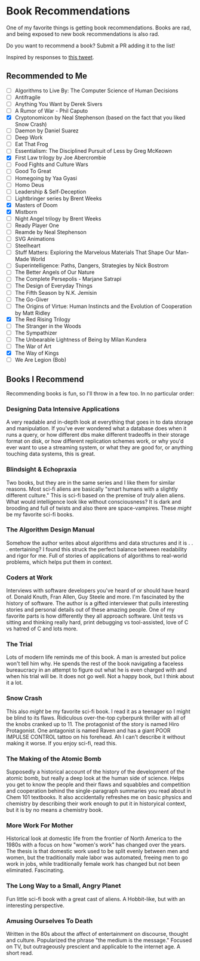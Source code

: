 # Book Recommendations

One of my favorite things is getting book recommendations. Books are rad, and being exposed to new book recommendations is also rad.

Do you want to recommend a book? Submit a PR adding it to the list!

Inspired by responses to [this tweet](https://twitter.com/jergason/status/847293141505814528).

## Recommended to Me

* [ ] Algorithms to Live By: The Computer Science of Human Decisions
* [ ] Antifragile
* [ ] Anything You Want by Derek Sivers
* [ ] A Rumor of War - Phil Caputo
* [x] Cryptonomicon by Neal Stephenson (based on the fact that you liked Snow Crash)
* [ ] Daemon by Daniel Suarez
* [ ] Deep Work
* [ ] Eat That Frog
* [ ] Essentialism: The Disciplined Pursuit of Less by Greg McKeown
* [x] First Law trilogy by Joe Abercrombie
* [ ] Food Fights and Culture Wars
* [ ] Good To Great
* [ ] Homegoing by Yaa Gyasi
* [ ] Homo Deus
* [ ] Leadership & Self-Deception
* [ ] Lightbringer series by Brent Weeks
* [x] Masters of Doom
* [x] Mistborn
* [ ] Night Angel trilogy by Brent Weeks
* [ ] Ready Player One
* [ ] Reamde by Neal Stephenson
* [ ] SVG Animations
* [ ] Steelheart
* [ ] Stuff Matters: Exploring the Marvelous Materials That Shape Our Man-Made World
* [ ] Superintelligence: Paths, Dangers, Strategies by Nick Bostrom
* [ ] The Better Angels of Our Nature
* [ ] The Complete Persepolis - Marjane Satrapi
* [ ] The Design of Everyday Things
* [ ] The Fifth Season by N.K. Jemisin
* [ ] The Go-Giver
* [ ] The Origins of Virtue: Human Instincts and the Evolution of Cooperation by Matt Ridley
* [x] The Red Rising Trilogy
* [ ] The Stranger in the Woods
* [ ] The Sympathizer
* [ ] The Unbearable Lightness of Being by Milan Kundera
* [ ] The War of Art
* [x] The Way of Kings
* [ ] We Are Legion (Bob)

## Books I Recommend
Recommending books is fun, so I'll throw in a few too. In no particular order:

### Designing Data Intensive Applications
A very readable and in-depth look at everything that goes in to data storage and manipulation. If you've ever wondered what a database does when it runs a query, or how different dbs make different tradeoffs in their storage format on disk, or how different replication schemes work, or why you'd ever want to use a streaming system, or what they are good for, or anything touching data systems, this is great.

### Blindsight & Echopraxia
Two books, but they are in the same series and I like them for similar reasons. Most sci-fi aliens are basically "smart humans with a slightly different culture." This is sci-fi based on the premise of *truly* alien aliens. What would intelligence look like without consciousness? It is dark and brooding and full of twists and also there are space-vampires. These *might* be my favorite sci-fi books.

### The Algorithm Design Manual
Somehow the author writes about algorithms and data structures and it is . . . entertaining? I found this struck the perfect balance between readability and rigor for me. Full of stories of applications of algorithms to real-world problems, which helps put them in context.

### Coders at Work
Interviews with software developers you've heard of or should have heard of. Donald Knuth, Fran Allen, Guy Steele and more. I'm fascinated by the history of software. The author is a gifted interviewer that pulls interesting stories and personal details out of these amazing people. One of my favorite parts is how differently they all approach software. Unit tests vs sitting and thinking really hard, print debugging vs tool-assisted, love of C vs hatred of C and lots more.

### The Trial
Lots of modern life reminds me of this book. A man is arrested but police won't tell him why. He spends the rest of the book navigating a faceless bureaucracy in an attempt to figure out what he is even charged with and when his trial will be. It does not go well. Not a happy book, but I think about it a lot.

### Snow Crash
This also *might* be my favorite sci-fi book. I read it as a teenager so I might be blind to its flaws. Ridiculous over-the-top cyberpunk thriller with all of the knobs cranked up to 11. The protagonist of the story is named Hiro Protagonist. One antagonist is named Raven and has a giant POOR IMPULSE CONTROL tattoo on his forehead. Ah I can't describe it without making it worse. If you enjoy sci-fi, read this.

### The Making of the Atomic Bomb
Supposedly a historical account of the history of the development of the atomic bomb, but really a deep look at the human side of science. Helps you get to know the people and their flaws and squabbles and competition and cooperation behind the single-paragraph summaries you read about in Chem 101 textbooks. It also accidentally refreshes me on basic physics and chemistry by describing their work enough to put it in historyical context, but it is by no means a chemistry book.

### More Work For Mother
Historical look at domestic life from the frontier of North America to the 1980s with a focus on how "women's work" has changed over the years. The thesis is that domestic work used to be split evenly between men and women, but the traditionally male labor was automated, freeing men to go work in jobs, while traditionally female work has changed but not been eliminated. Fascinating.

### The Long Way to a Small, Angry Planet
Fun little sci-fi book with a great cast of aliens. A Hobbit-like, but with an interesting perspective.


### Amusing Ourselves To Death
Written in the 80s about the affect of entertainment on discourse, thought and culture. Popularized the phrase "the medium is the message." Focused on TV, but outrageously prescient and applicable to the internet age. A short read.

